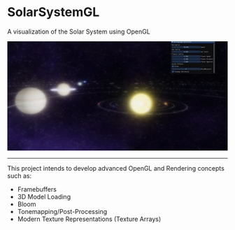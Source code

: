 # SolarSystemGL

A visualization of the Solar System using OpenGL

![Thumb](.github/thumb.jpg)

---

This project intends to develop advanced OpenGL and Rendering concepts such as:

- Framebuffers
- 3D Model Loading
- Bloom
- Tonemapping/Post-Processing
- Modern Texture Representations (Texture Arrays)